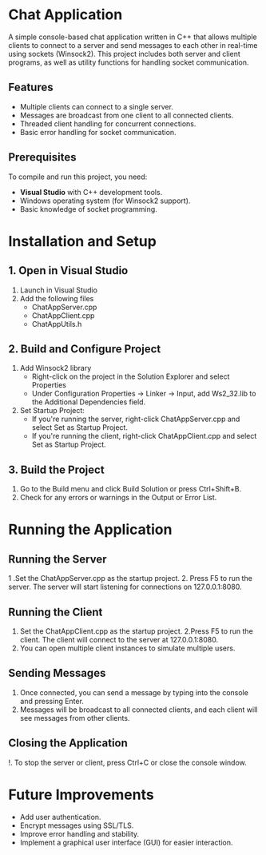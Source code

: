 # Chat Application

A simple console-based chat application written in C++ that allows multiple clients to connect to a server and send messages to each other in real-time using sockets (Winsock2). This project includes both server and client programs, as well as utility functions for handling socket communication.

## Features

- Multiple clients can connect to a single server.
- Messages are broadcast from one client to all connected clients.
- Threaded client handling for concurrent connections.
- Basic error handling for socket communication.

## Prerequisites

To compile and run this project, you need:

- **Visual Studio** with C++ development tools.
- Windows operating system (for Winsock2 support).
- Basic knowledge of socket programming.

# Installation and Setup

## 1. Open in Visual Studio
  1. Launch in Visual Studio
  2. Add the following files
     - ChatAppServer.cpp
     - ChatAppClient.cpp
     - ChatAppUtils.h
       
## 2. Build and Configure Project
  1. Add Winsock2 library
     - Right-click on the project in the Solution Explorer and select Properties
     - Under Configuration Properties → Linker → Input, add Ws2_32.lib to the Additional Dependencies field.
  2. Set Startup Project:
     - If you're running the server, right-click ChatAppServer.cpp and select Set as Startup Project.
     - If you're running the client, right-click ChatAppClient.cpp and select Set as Startup Project.

## 3. Build the Project
  1. Go to the Build menu and click Build Solution or press Ctrl+Shift+B.
  2. Check for any errors or warnings in the Output or Error List.

# Running the Application

## Running the Server
  1 .Set the ChatAppServer.cpp as the startup project.
  2. Press F5 to run the server. The server will start listening for connections on 127.0.0.1:8080.

## Running the Client
  1. Set the ChatAppClient.cpp as the startup project.
  2.Press F5 to run the client. The client will connect to the server at 127.0.0.1:8080.
  3. You can open multiple client instances to simulate multiple users.
     
## Sending Messages
  1. Once connected, you can send a message by typing into the console and pressing Enter.
  2. Messages will be broadcast to all connected clients, and each client will see messages from other clients.
     
## Closing the Application
  !. To stop the server or client, press Ctrl+C or close the console window.

# Future Improvements
 - Add user authentication.
 - Encrypt messages using SSL/TLS.
 - Improve error handling and stability.
 - Implement a graphical user interface (GUI) for easier interaction.
  
